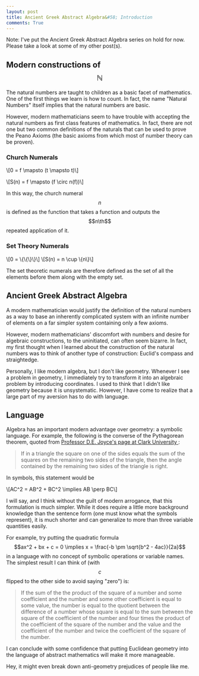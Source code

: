 ```yaml
---
layout: post
title: Ancient Greek Abstract Algebra&#58; Introduction
comments: True
---
```


Note: I've put the Ancient Greek Abstract Algebra series on hold for now. Please take a look at some of my other post(s).

## Modern constructions of $$\mathbb{N}$$

The natural numbers are taught to children as a basic facet of mathematics. One of the first things we learn is how to count. In fact, the name "Natural Numbers" itself implies that the natural numbers are basic.

However, modern mathematicians seem to have trouble with accepting the natural numbers as first class features of mathematics. In fact, there are not one but two common definitions of the naturals that can be used to prove the Peano Axioms (the basic axioms from which most of number theory can be proven).

<!--end excerpt-->

### Church Numerals

\\[0 = f \mapsto (t \mapsto t)\\]

\\[S(n) = f \mapsto (f \circ n(f))\\]

In this way, the church numeral $$n$$ is defined as the function that takes a function and outputs the $$n\th$$ repeated application of it.

### Set Theory Numerals

\\[0 = \\{\\{\\}\\}\\]
\\[S(n) = n \cup \\{n\\}\\]

The set theoretic numerals are therefore defined as the set of all the elements before them along with the empty set.

## Ancient Greek Abstract Algebra

A modern mathematician would justify the definition of the natural numbers as a way to base an inherently complicated system with an infinite number of elements on a far simpler system containing only a few axioms.

However, modern mathematicians' discomfort with numbers and desire for algebraic constructions, to the uninitiated, can often seem bizarre. In fact, my first thought when I learned about the construction of the natural numbers was to think of another type of construction: Euclid's compass and straightedge.

Personally, I like modern algebra, but I don't like geometry. Whenever I see a problem in geometry, I immediately try to transform it into an algebraic problem by introducing coordinates. I used to think that I didn't like geometry because it is unsystematic. However, I have come to realize that a large part of my aversion has to do with language.

## Language

Algebra has an important modern advantage over geometry: a symbolic language. For example, the following is the converse of the Pythagorean theorem, quoted from [Professor D.E. Joyce's page at Clark University ](http://aleph0.clarku.edu/~djoyce/java/elements/bookI/propI48.html):

> If in a triangle the square on one of the sides equals the sum of the squares on the remaining two sides of the triangle, then the angle contained by the remaining two sides of the triangle is right.

In symbols, this statement would be

\\[AC^2 = AB^2 + BC^2 \implies AB \perp BC\\]

I will say, and I think without the guilt of modern arrogance, that this formulation is much simpler. While it does require a little more background knowledge than the sentence form (one must know what the symbols represent), it is much shorter and can generalize to more than three variable quantities easily.

For example, try putting the quadratic formula $$ax^2 + bx + c = 0 \implies x = \frac{-b \pm \sqrt{b^2 - 4ac}}{2a}$$ in a language with no concept of symbolic operations or variable names. The simplest result I can think of (with $$c$$ flipped to the other side to avoid saying "zero") is:

> If the sum of the the product of the square of a number and some coefficient and the number and some other coefficient is equal to some value, the number is equal to the quotient between the difference of a number whose square is equal to the sum between the square of the coefficient of the number and four times the product of the coefficient of the square of the number and the value and the coefficient of the number and twice the coefficient of the square of the number.

I can conclude with some confidence that putting Euclidean geometry into the language of abstract mathematics will make it more manageable.

Hey, it might even break down anti-geometry prejudices of people like me.
